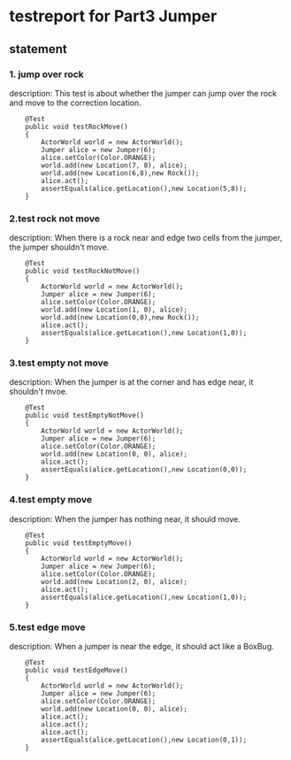# testreport for Part3 Jumper
## statement
### 1. jump over rock
description: This test is about whether the jumper can jump over the rock and move to the correction location.
```
	@Test
	public void testRockMove()
	{
        ActorWorld world = new ActorWorld();
        Jumper alice = new Jumper(6);
        alice.setColor(Color.ORANGE);
        world.add(new Location(7, 8), alice);
        world.add(new Location(6,8),new Rock());
        alice.act();
        assertEquals(alice.getLocation(),new Location(5,8));
	}
```
### 2.test rock not move
description: When there is a rock near and edge two cells from the jumper, the jumper shouldn't move.
```
	@Test
	public void testRockNotMove()
	{
        ActorWorld world = new ActorWorld();
        Jumper alice = new Jumper(6);
        alice.setColor(Color.ORANGE);
        world.add(new Location(1, 0), alice);
        world.add(new Location(0,0),new Rock());
        alice.act();
        assertEquals(alice.getLocation(),new Location(1,0));
	}
```
### 3.test empty not move
description: When the jumper is at the corner and has edge near, it shouldn't mvoe.
```
	@Test
	public void testEmptyNotMove()
	{
        ActorWorld world = new ActorWorld();
        Jumper alice = new Jumper(6);
        alice.setColor(Color.ORANGE);
        world.add(new Location(0, 0), alice);
        alice.act();
        assertEquals(alice.getLocation(),new Location(0,0));
	}
```
### 4.test empty move
description: When the jumper has nothing near, it should move.
```
	@Test
	public void testEmptyMove()
	{
        ActorWorld world = new ActorWorld();
        Jumper alice = new Jumper(6);
        alice.setColor(Color.ORANGE);
        world.add(new Location(2, 0), alice);
        alice.act();
        assertEquals(alice.getLocation(),new Location(1,0));
	}
```
### 5.test edge move
description: When a jumper is near the edge, it should act like a BoxBug.
```
	@Test
	public void testEdgeMove()
	{
        ActorWorld world = new ActorWorld();
        Jumper alice = new Jumper(6);
        alice.setColor(Color.ORANGE);
        world.add(new Location(0, 0), alice);
        alice.act();
        alice.act();
        alice.act();
        assertEquals(alice.getLocation(),new Location(0,1));
	}
```